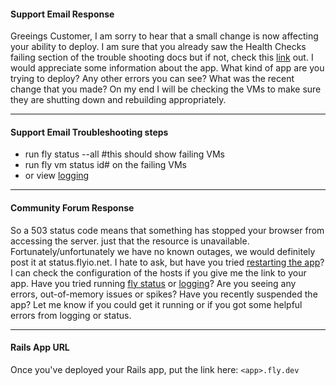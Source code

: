 #### Support Email Response

Greeings Customer,
I am sorry to hear that a small change is now affecting your ability to deploy. I am sure that you already saw the Health Checks failing section of the trouble shooting docs but if not, check this [link](https://fly.io/docs/getting-started/troubleshooting/#health-checks-failing) out. I would appreciate some information about the app. What kind of app are you trying to deploy? Any other errors you can see? What was the recent change that you made? On my end I will be checking the VMs to make sure they are shutting down and rebuilding appropriately.

---

#### Support Email Troubleshooting steps
- run fly status --all #this should show failing VMs
- run fly vm status id# on the failing VMs
- or view [logging](https://fly.io/docs/flyctl/logs/)


---

#### Community Forum Response

So a 503 status code means that something has stopped your browser from accessing the server. just that the resource is unavailable. Fortunately/unfortunately we have no known outages, we would definitely post it at status.flyio.net. I hate to ask, but have you tried [restarting the app](https://fly.io/docs/apps/restart/)? I can check the configuration of the hosts if you give me the link to your app.
Have you tried running [fly status](https://fly.io/docs/getting-started/working-with-fly-apps/#check-deployment-status) or [logging](https://fly.io/docs/flyctl/logs/)? Are you seeing any errors, out-of-memory issues or spikes? Have you recently suspended the app?
Let me know if you could get it running or if you got some helpful errors from logging or status.

---

#### Rails App URL

Once you've deployed your Rails app, put the link here: `<app>.fly.dev`